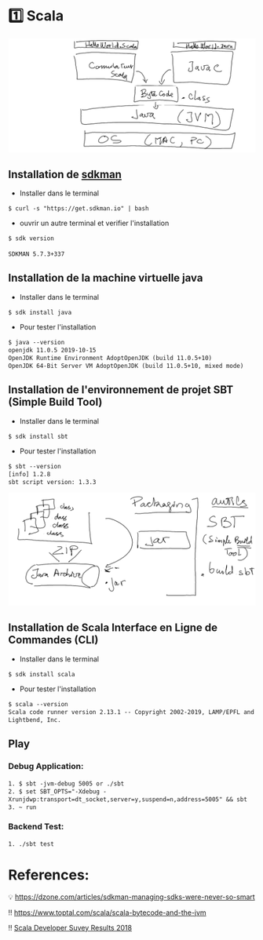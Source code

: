 # :one: Scala

![alt tag](https://github.com/CollegeBoreal/INF1042-16E/blob/master/C.Installation/HelloWorld.png)

## Installation de [sdkman](https://sdkman.io)

* Installer dans le terminal

```
$ curl -s "https://get.sdkman.io" | bash
```

* ouvrir un autre terminal et verifier l'installation

```
$ sdk version  

SDKMAN 5.7.3+337
```


## Installation de la machine virtuelle java

* Installer dans le terminal

```
$ sdk install java
```

* Pour tester l'installation

```
$ java --version
openjdk 11.0.5 2019-10-15
OpenJDK Runtime Environment AdoptOpenJDK (build 11.0.5+10)
OpenJDK 64-Bit Server VM AdoptOpenJDK (build 11.0.5+10, mixed mode)
```

## Installation de l'environnement de projet SBT (Simple Build Tool)

* Installer dans le terminal

```
$ sdk install sbt
```


* Pour tester l'installation

```
$ sbt --version
[info] 1.2.8
sbt script version: 1.3.3
```

![alt tag](https://github.com/CollegeBoreal/INF1042-16E/blob/master/C.Installation/sbt.png)


## Installation de Scala Interface en Ligne de Commandes (CLI)

* Installer dans le terminal

```
$ sdk install scala
```


* Pour tester l'installation

```
$ scala --version
Scala code runner version 2.13.1 -- Copyright 2002-2019, LAMP/EPFL and Lightbend, Inc.
```

## Play

### Debug Application:
```
1. $ sbt -jvm-debug 5005 or ./sbt
2. $ set SBT_OPTS="-Xdebug -Xrunjdwp:transport=dt_socket,server=y,suspend=n,address=5005" && sbt
3. ~ run
```

### Backend Test:
```
1. ./sbt test
```

# References:

:bulb: https://dzone.com/articles/sdkman-managing-sdks-were-never-so-smart

:bangbang: https://www.toptal.com/scala/scala-bytecode-and-the-jvm


:bangbang: [Scala Developer Suvey Results 2018]( https://typesafe.co1.qualtrics.com/results/public/dHlwZXNhZmUtVVJfNlB4cWNSMXdub0liVExmLTVhZjMwZDc4MjAzMGVkMDAxNDhkOTc4OA)
